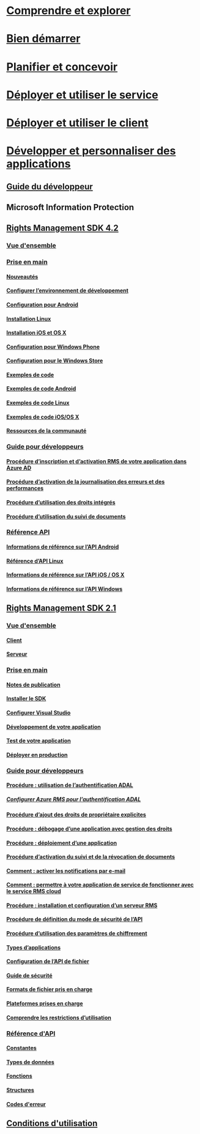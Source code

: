 # [Comprendre et explorer](/information-protection/understand-explore/what-is-information-protection)
# [Bien démarrer](/information-protection/get-started/requirements-azure-rms)
# [Planifier et concevoir](/information-protection/plan-design/deployment-roadmap)
# [Déployer et utiliser le service](/information-protection/deploy-use/activate-service)
# [Déployer et utiliser le client](/information-protection/rms-client/use-client)
# [Développer et personnaliser des applications](developers-guide.md)
## [Guide du développeur](developers-guide.md)
## Microsoft Information Protection
## [Rights Management SDK 4.2](active-directory-rights-management-services-multi-platform-thin-client-sdk-portal.md)
### [Vue d'ensemble](overview.md)
### [Prise en main](get-started.md)
#### [Nouveautés](release-notes.md)
#### [Configurer l’environnement de développement](setup-Developer-environment.md)
#### [Configuration pour Android](android-sdk.md)
#### [Installation Linux](linux-setup.md)
#### [Installation iOS et OS X](ios-sdk.md)
#### [Configuration pour Windows Phone](windows-phone-apps.md)
#### [Configuration pour le Windows Store](winrt-sdk.md)
#### [Exemples de code](code-examples.md)
#### [Exemples de code Android](android-code.md)
#### [Exemples de code Linux](linux-c-code-examples.md)
#### [Exemples de code iOS/OS X](ios-os-x-code-examples.md)
#### [Ressources de la communauté](community-resources.md)
### [Guide pour développeurs](core-concepts.md)
#### [Procédure d’inscription et d’activation RMS de votre application dans Azure AD](authentication-integration.md)
#### [Procédure d’activation de la journalisation des erreurs et des performances](enabling-logging.md)
#### [Procédure d’utilisation des droits intégrés](built-in-rights-usage-restriction-reference.md)
#### [Procédure d’utilisation du suivi de documents](how-to-use-document-tracking.md)
### [Référence API](api-reference-4-2.md)
#### [Informations de référence sur l’API Android](https://msdn.microsoft.com/library/dn758245.aspx)
#### [Référence d’API Linux](linux-c-api-reference.md)
#### [Informations de référence sur l’API iOS / OS X](https://msdn.microsoft.com/library/dn758306.aspx)
#### [Informations de référence sur l’API Windows](https://msdn.microsoft.com/library/dn891914.aspx)
## [Rights Management SDK 2.1](microsoft-information-protection-and-control-client-portal.md)
### [Vue d'ensemble](ad-rms-overview.md)
#### [Client](ad-rms-client.md)
#### [Serveur](ad-rms-server.md)
### [Prise en main](getting-started-with-ad-rms-2-0.md)
#### [Notes de publication](release-notes-rtm.md)
#### [Installer le SDK](install-the-rms-sdk.md)
#### [Configurer Visual Studio](how-to-configure-a-visual-studio-project-to-use-the-ad-rms-sdk-2-0.md)
#### [Développement de votre application](developing-your-application.md)
#### [Test de votre application](how-to-set-up-your-test-environment.md)
#### [Déployer en production](deploying-your-application.md)
### [Guide pour développeurs](Developer-notes.md)
#### [Procédure : utilisation de l’authentification ADAL](how-to-use-adal-authentication.md)
##### [Configurer Azure RMS pour l’authentification ADAL](adal-auth.md)
#### [Procédure d’ajout des droits de propriétaire explicites](add-explicit-owner-rights.md)
#### [Procédure : débogage d’une application avec gestion des droits](debugging-applications-that-use-ad-rms.md)
#### [Procédure : déploiement d’une application](how-to-deploy-app.md)
#### [Procédure d’activation du suivi et de la révocation de documents](tracking-content.md)
#### [Comment : activer les notifications par e-mail](how-to-enable-email-notification.md)
#### [Comment : permettre à votre application de service de fonctionner avec le service RMS cloud](how-to-use-file-api-with-aadrm-cloud.md)
#### [Procédure : installation et configuration d’un serveur RMS](how-to-install-and-configure-an-rms-server.md)
#### [Procédure de définition du mode de sécurité de l’API](setting-the-api-security-mode-api-mode.md)
#### [Procédure d’utilisation des paramètres de chiffrement](working-with-encryption.md)
#### [Types d’applications](application-types.md)
#### [Configuration de l’API de fichier](file-api-configuration.md)
#### [Guide de sécurité](security-guidelines.md)
#### [Formats de fichier pris en charge](supported-file-formats.md)
#### [Plateformes prises en charge](supported-platforms.md)
#### [Comprendre les restrictions d’utilisation](understanding-usage-restrictions.md)
### [Référence d'API](api-reference-2-1.md)
#### [Constantes](https://msdn.microsoft.com/library/hh535291.aspx)
#### [Types de données](https://msdn.microsoft.com/library/hh535288.aspx)
#### [Fonctions](https://msdn.microsoft.com/library/hh535289.aspx)
#### [Structures](https://msdn.microsoft.com/library/hh535294.aspx)
#### [Codes d'erreur](https://msdn.microsoft.com/library/hh535248.aspx)
## [Conditions d'utilisation](terms.md) 
